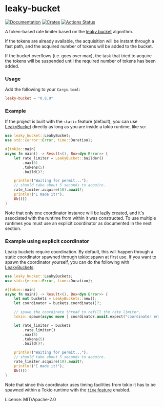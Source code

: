 # leaky-bucket

[![Documentation](https://docs.rs/leaky-bucket/badge.svg)](https://docs.rs/leaky-bucket)
[![Crates](https://img.shields.io/crates/v/leaky-bucket.svg)](https://crates.io/crates/leaky-bucket)
[![Actions Status](https://github.com/udoprog/leaky-bucket/workflows/Rust/badge.svg)](https://github.com/udoprog/leaky-bucket/actions)

A token-based rate limiter based on the [leaky bucket] algorithm.

If the tokens are already available, the acquisition will be instant through
a fast path, and the acquired number of tokens will be added to the bucket.

If the bucket overflows (i.e. goes over max), the task that tried to acquire
the tokens will be suspended until the required number of tokens has been
added.

### Usage

Add the following to your `Cargo.toml`:

```toml
leaky-bucket = "0.8.0"
```

### Example

If the project is built with the `static` feature (default), you can use
[LeakyBucket] directly as long as you are inside a tokio runtime, like so:

```rust
use leaky_bucket::LeakyBucket;
use std::{error::Error, time::Duration};

#[tokio::main]
async fn main() -> Result<(), Box<dyn Error>> {
    let rate_limiter = LeakyBucket::builder()
        .max(5)
        .tokens(5)
        .build()?;

    println!("Waiting for permit...");
    // should take about 5 seconds to acquire.
    rate_limiter.acquire(10).await?;
    println!("I made it!");
    Ok(())
}
```

Note that only one coordinator instance will be lazily created, and it's
associated with the runtime from within it was constructed. To use multiple
runtimes you must use an explicit coordinator as documented in the next
section.

### Example using explicit coordinator

Leaky buckets require coordination. By default, this will happen through a
static coordinator spawned through [tokio::spawn] at first use. If you want
to spawn the coordinator yourself, you can do the following with
[LeakyBuckets]:

```rust
use leaky_bucket::LeakyBuckets;
use std::{error::Error, time::Duration};

#[tokio::main]
async fn main() -> Result<(), Box<dyn Error>> {
    let mut buckets = LeakyBuckets::new();
    let coordinator = buckets.coordinate()?;

    // spawn the coordinate thread to refill the rate limiter.
    tokio::spawn(async move { coordinator.await.expect("coordinator errored") });

    let rate_limiter = buckets
        .rate_limiter()
        .max(5)
        .tokens(5)
        .build()?;

    println!("Waiting for permit...");
    // should take about 5 seconds to acquire.
    rate_limiter.acquire(10).await?;
    println!("I made it!");
    Ok(())
}
```

Note that since this coordinator uses timing facilities from tokio it has to
be spawned within a Tokio runtime with the [`time` feature] enabled.

[leaky bucket]: https://en.wikipedia.org/wiki/Leaky_bucket
[tokio::spawn]: https://docs.rs/tokio/0/tokio/fn.spawn.html
[LeakyBucket]: https://docs.rs/leaky-bucket/0/leaky_bucket/struct.LeakyBucket.html
[LeakyBuckets]: https://docs.rs/leaky-bucket/0/leaky_bucket/struct.LeakyBuckets.html
[`time` feature]: https://docs.rs/tokio/0.2.22/tokio/#feature-flags

License: MIT/Apache-2.0
